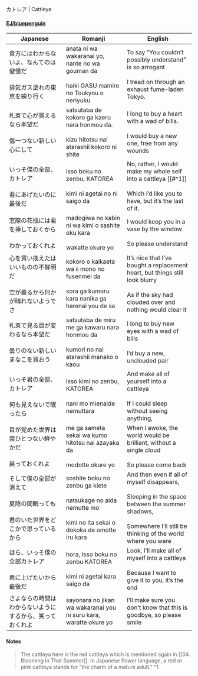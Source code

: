 カトレア | Cattleya
#### [EJ/bluepenguin](https://ejtranslations.wordpress.com/2018/01/16/yorushika-cattleya/)

| Japanese                                              | Romanji                                                                                                                 | English                                                                                                                                                                 |
| ----------------------------------------------------- | ----------------------------------------------------------------------------------------------------------------------- | ----------------------------------------------------------------------------------------------------------------------------------------------------------------------- |
| 貴方にはわからないよ、なんてのは傲慢だ<br><br>排気ガス塗れの東京を練り行く             | anata ni wa wakaranai yo, nante no wa gouman da<br><br>haiki GASU mamire no Toukyou o neriyuku<br>                      | To say “You couldn’t possibly understand” is so arrogant<br><br>I tread on through an exhaust fume-laden Tokyo.                                                         |
| 札束で心が買えるなら本望だ<br><br>傷一つない新しい心にして                     | satsutaba de kokoro ga kaeru nara honmou da.<br><br>kizu hitotsu nai atarashii kokoro ni shite                          | I long to buy a heart with a wad of bills.<br><br>I would buy a new one, free from any wounds                                                                           |
| いっそ僕の全部、カトレア<br><br>君にあげたいのに最後だ                       | isso boku no zenbu, KATOREA<br><br>kimi ni agetai no ni saigo da                                                        | No, rather, I would make my whole self into a cattleya [[#^1]]<br><br>Which I’d like you to have, but it’s the last of it.                                              |
| 窓際の花瓶には君を挿しておくから<br><br>わかっておくれよ                      | madogiwa no kabin ni wa kimi o sashite oku kara<br><br>wakatte okure yo                                                 | I would keep you in a vase by the window<br><br>So please understand                                                                                                    |
| 心を買い換えたはいいものの不鮮明だ<br><br>空が曇るから何かが晴れないようでさ            | kokoro o kaikaeta wa ii mono no fusenmei da<br><br>sora ga kumoru kara nanika ga harenai you de sa                      | It’s nice that I’ve bought a replacement heart, but things still look blurry<br><br>As if the sky had clouded over and nothing would clear it<br>                       |
| 札束で見る目が変わるなら本望だ<br><br>曇りのない新しいまなこを買おう                | satsutaba de miru me ga kawaru nara honmou da<br><br>kumori no nai atarashii manako o kaou                              | I long to buy new eyes with a wad of bills<br><br>I’d buy a new, unclouded pair                                                                                         |
| いっそ君の全部、カトレア<br><br>何も見えないで眠ったら                       | isso kimi no zenbu, KATOREA<br><br>nani mo mienaide nemuttara                                                           | And make all of yourself into a cattleya<br><br>If I could sleep without seeing anything,                                                                               |
| 目が覚めた世界は雲ひとつない鮮やかだ<br><br>戻っておくれよ                     | me ga sameta sekai wa kumo hitotsu nai azayaka da<br><br>modotte okure yo                                               | When I awoke, the world would be brilliant, without a single cloud<br><br>So please come back                                                                           |
| そして僕の全部が消えて<br><br>夏陰の間眠っても<br><br>君のいた世界をどこかで思っているから | soshite boku no zenbu ga kiete<br><br>natsukage no aida nemutte mo<br><br>kimi no ita sekai o dokoka de omotte iru kara | And then even if all of myself disappears,<br><br>Sleeping in the space between the summer shadows,<br><br>Somewhere I’ll still be thinking of the world where you were |
| ほら、いっそ僕の全部カトレア<br><br>君に上げたいから最後だ                     | hora, isso boku no zenbu KATOREA<br><br>kimi ni agetai kara saigo da                                                    | Look, I’ll make all of myself into a cattleya<br><br>Because I want to give it to you, it’s the end                                                                     |
| さよならの時間はわからないようにするから、笑っておくれよ                          | sayonara no jikan wa wakaranai you ni suru kara, waratte okure yo                                                       | I’ll make sure you don’t know that this is goodbye, so please smile                                                                                                     |
#### Notes
>The cattleya here is the red cattleya which is mentioned again in [[04. Blooming in That Summer]]. In Japanese flower language, a red or pink cattleya stands for "the charm of a mature adult." ^1